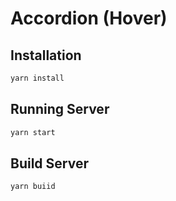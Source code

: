 # Accordion (Hover)

## Installation

```bash
yarn install
```

## Running Server

```bash
yarn start
```

## Build Server

```bash
yarn buiid
```
